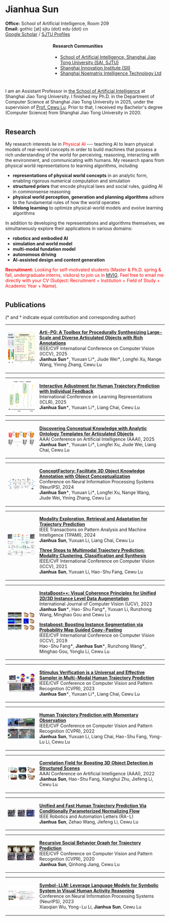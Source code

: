 # Jianhua Sun

**Office:** School of Artificial Intelligence, Room 209  
**Email:** gothic [at] sjtu (dot) edu (dot) cn  
[Google Scholar](https://scholar.google.com/citations?view_op=list_works&hl=zh-CN&hl=zh-CN&user=L0hoY3kAAAAJ) / [SJTU Profiles](https://soai.sjtu.edu.cn/)

</div>

<div style="margin-left: 150px;">

#### Research Communities
  - [School of Artificial Intelligence, Shanghai Jiao Tong University (SAI, SJTU)](https://sai.sjtu.edu.cn/)
  - [Shanghai Innovation Institute (SII)](https://www.sii.edu.cn/)
  - [Shanghai Noematrix Intelligence Technology Ltd](https://www.noematrix.ai/)

</div>

</div>
</section>

#

I am an Assistant Professor in [the School of Artificial Intelligence](https://sai.sjtu.edu.cn/) at Shanghai Jiao Tong University. I finished my Ph.D. in the Department of Computer Science at Shanghai Jiao Tong University in 2025, under the supervision of [Prof. Cewu Lu](https://scholar.google.com.hk/citations?hl=en&user=QZVQEWAAAAAJ&view_op=list_works). Prior to that, I received my Bachelor's degree (Computer Science) from Shanghai Jiao Tong University in 2020. 

#

## Research

My research interests lie in <font color=red>Physical AI</font> --- teaching AI to learn physical models of real-world concepts in order to build machines that possess a rich understanding of the world for perceiving, reasoning, interacting with the environment, and communicating with humans. My research spans from physical world representations to learning algorithms, including
  - **representations of physical world concepts** in an analytic form, enabling rigorous numerical computation and simulation
  - **structured priors** that encode phsyical laws and social rules, guiding AI in commonsense reasoning
  - **physical world perception, generation and planning algorithms** adhere to the fundamental rules of how the world operates
  - **lifelong learning** to optimize physical-world models and evolve learning algorithms

In addition to developing the representations and algorithms themselves, we simultaneously explore their applications in various domains:
  - **robotics and embodied AI**
  - **simulation and world model**
  - **multi-modal fundation model**
  - **autonomous driving**
  - **AI-assisted design and content generation**

<font color=red>**Recruitment:** Looking for self-motivated students (Master & Ph.D. spring & fall, undergraduate interns, visitors) to join us in [MVIG](https://www.mvig.org/). Feel free to email me directly with your CV (Subject: Recruitment + Institution + Field of Study + Academic Year + Name).</font>

#

## Publications
(* and † indicate equal contribution and corresponding author)

<table>
<tr>
<td width="20%">

<img src="paper/ArtiPG.png" alt="ArtiPG" style="width: 100%; width: 200px; height: 100px;">

</td>
<td width="80%">

**[Arti-PG: A Toolbox for Procedurally Synthesizing Large-Scale and Diverse Articulated Objects with Rich Annotations](https://arxiv.org/pdf/2412.14974)**  
IEEE/CVF International Conference on Computer Vision (ICCV), 2025  
**Jianhua Sun***, Yuxuan Li*, Jiude Wei*, Longfei Xu, Nange Wang, Yining Zhang, Cewu Lu  

</td>
</tr>
</table>

<table>
<tr>
<td width="20%">

<img src="paper/IAN.png" alt="IAN" style="width: 100%; width: 200px; height: 100px;">

</td>
<td width="80%">

**[Interactive Adjustment for Human Trajectory Prediction with Individual Feedback](https://openreview.net/pdf?id=DCpukR83sw)**  
International Conference on Learning Representations (ICLR), 2025  
**Jianhua Sun***, Yuxuan Li*, Liang Chai, Cewu Lu  

</td>
</tr>
</table>

<table>
<tr>
<td width="20%">

<img src="paper/AOTNet.png" alt="AOTNet" style="width: 100%; max-width: 200px; height: auto;">

</td>
<td width="80%">

**[Discovering Conceptual Knowledge with Analytic Ontology Templates for Articulated Objects](https://ojs.aaai.org/index.php/AAAI/article/view/33609/35764)**  
AAAI Conference on Artificial Intelligence (AAAI), 2025  
**Jianhua Sun***, Yuxuan Li*, Longfei Xu, Jiude Wei, Liang Chai, Cewu Lu  

</td>
</tr>
</table>

<table>
<tr>
<td width="20%">

<img src="paper/ConceptFactory.png" alt="ConceptFactory" style="width: 100%; max-width: 200px; height: auto;">

</td>
<td width="80%">

**[ConceptFactory: Facilitate 3D Object Knowledge Annotation with Object Conceptualization](https://proceedings.neurips.cc/paper_files/paper/2024/file/89d19544d314740d11c0974ca3ddaf70-Paper-Datasets_and_Benchmarks_Track.pdf)**  
Conference on Neural Information Processing Systems (NeurIPS), 2024  
**Jianhua Sun***, Yuxuan Li*, Longfei Xu, Nange Wang, Jiude Wei, Yining Zhang, Cewu Lu  

</td>
</tr>
</table>

<table>
<tr>
<td width="20%">

<img src="paper/PCCSNet++.png" alt="PCCSNet++" style="width: 100%; max-width: 200px; height: auto;">

</td>
<td width="80%">

**[Modality Exploration, Retrieval and Adaptation for Trajectory Prediction](https://ieeexplore.ieee.org/document/10254381)**  
IEEE Transactions on Pattern Analysis and Machine Intelligence (TPAMI), 2024  
**Jianhua Sun**, Yuxuan Li, Liang Chai, Cewu Lu  

**[Three Steps to Multimodal Trajectory Prediction: Modality Clustering, Classification and Synthesis](https://openaccess.thecvf.com/content/ICCV2021/papers/Sun_Three_Steps_to_Multimodal_Trajectory_Prediction_Modality_Clustering_Classification_and_ICCV_2021_paper.pdf)**  
IEEE/CVF International Conference on Computer Vision (ICCV), 2021  
**Jianhua Sun**, Yuxuan Li, Hao-Shu Fang, Cewu Lu  

</td>
</tr>
</table>


<table>
<tr>
<td width="20%">

<img src="paper/Instaboost++.png" alt="Instaboost++" style="width: 100%; max-width: 200px; height: auto;">

</td>
<td width="80%">

**[InstaBoost++: Visual Coherence Principles for Unified 2D/3D Instance Level Data Augmentation](https://link.springer.com/article/10.1007/s11263-023-01807-9)**  
International Journal of Computer Vision (IJCV), 2023  
**Jianhua Sun**\*, Hao-Shu Fang\*, Yuxuan Li, Runzhong Wang, Minghao Gou and Cewu Lu  

**[Instaboost: Boosting Instance Segmentation via Probability Map Guided Copy-Pasting](https://openaccess.thecvf.com/content_ICCV_2019/papers/Fang_InstaBoost_Boosting_Instance_Segmentation_via_Probability_Map_Guided_Copy-Pasting_ICCV_2019_paper.pdf)**  
IEEE/CVF International Conference on Computer Vision (ICCV), 2019  
Hao-Shu Fang\*, **Jianhua Sun**\*, Runzhong Wang\*, Minghao Gou, Yonglu Li, Cewu Lu  

</td>
</tr>
</table>


<table>
<tr>
<td width="20%">

<img src="paper/Stimulus.png" alt="Stimulus" style="width: 100%; max-width: 200px; height: auto;">

</td>
<td width="80%">

**[Stimulus Verification is a Universal and Effective Sampler in Multi-Modal Human Trajectory Prediction](https://openaccess.thecvf.com/content/CVPR2023/papers/Sun_Stimulus_Verification_Is_a_Universal_and_Effective_Sampler_in_Multi-Modal_CVPR_2023_paper.pdf)**  
IEEE/CVF Conference on Computer Vision and Pattern Recognition (CVPR), 2023  
**Jianhua Sun**\*, Yuxuan Li\*, Liang Chai, Cewu Lu  

</td>
</tr>
</table>


<table>
<tr>
<td width="20%">

<img src="paper/AOE.png" alt="AOE" style="width: 100%; max-width: 200px; height: auto;">

</td>
<td width="80%">

**[Human Trajectory Prediction with Momentary Observation](https://openaccess.thecvf.com/content/CVPR2022/papers/Sun_Human_Trajectory_Prediction_With_Momentary_Observation_CVPR_2022_paper.pdf)**  
IEEE/CVF Conference on Computer Vision and Pattern Recognition (CVPR), 2022  
**Jianhua Sun**, Yuxuan Li, Liang Chai, Hao-Shu Fang, Yong-Lu Li, Cewu Lu  

</td>
</tr>
</table>

<table>
<tr>
<td width="20%">

<img src="paper/InstaBoost3D.png" alt="InstaBoost3D" style="width: 100%; max-width: 200px; height: auto;">

</td>
<td width="80%">

**[Correlation Field for Boosting 3D Object Detection in Structured Scenes](https://ojs.aaai.org/index.php/AAAI/article/download/20128/19887)**  
AAAI Conference on Artificial Intelligence (AAAI), 2022  
**Jianhua Sun**, Hao-Shu Fang, Xianghui Zhu, Jiefeng Li, Cewu Lu  

</td>
</tr>
</table>


<table>
<tr>
<td width="20%">

<img src="paper/P-Flow.png" alt="P-Flow" style="width: 100%; max-width: 200px; height: auto;">

</td>
<td width="80%">

**[Unified and Fast Human Trajectory Prediction Via Conditionally Parameterized Normalizing Flow](https://drive.google.com/file/d/1vKIg-m-Ikan0ZNyjFMTNfH7uQP8iuUKZ/view)**  
IEEE Robotics and Automation Letters (RA-L)  
**Jianhua Sun**, Zehao Wang, Jiefeng Li, Cewu Lu  

</td>
</tr>
</table>


<table>
<tr>
<td width="20%">

<img src="paper/RSBG.png" alt="RSBG" style="width: 100%; max-width: 200px; height: auto;">

</td>
<td width="80%">

**[Recursive Social Behavior Graph for Trajectory Prediction](https://openaccess.thecvf.com/content_CVPR_2020/papers/Sun_Recursive_Social_Behavior_Graph_for_Trajectory_Prediction_CVPR_2020_paper.pdf)**  
IEEE/CVF Conference on Computer Vision and Pattern Recognition (CVPR), 2020  
**Jianhua Sun**, Qinhong Jiang, Cewu Lu  

</td>
</tr>
</table>


<table>
<tr>
<td width="20%">

<img src="paper/openpasta.jpg" alt="openpasta" style="width: 100%; max-width: 200px; height: auto;">

</td>
<td width="80%">

**[Symbol-LLM: Leverage Language Models for Symbolic System in Visual Human Activity Reasoning](https://proceedings.neurips.cc/paper_files/paper/2023/file/5edb57c05c81d04beb716ef1d542fe9e-Paper-Conference.pdf)**  
Conference on Neural Information Processing Systems (NeurIPS), 2023  
Xiaoqian Wu, Yong-Lu Li, **Jianhua Sun**, Cewu Lu  

</td>
</tr>
</table>

</div>
